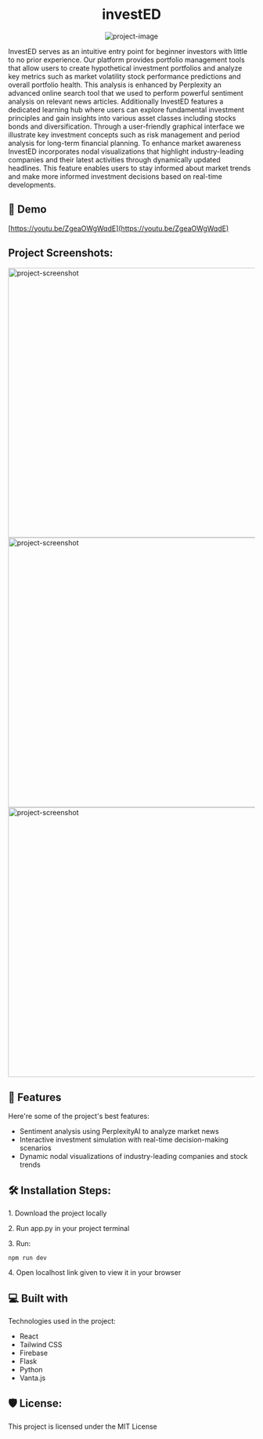 <h1 align="center" id="title">investED</h1>

<p align="center"><img src="https://socialify.git.ci/AaravSureban/investED/image?custom_description=Our+submission+to+HackIllinois+2025&amp;description=1&amp;font=Jost&amp;language=1&amp;name=1&amp;pattern=Circuit+Board&amp;theme=Auto" alt="project-image"></p>

<p id="description">InvestED serves as an intuitive entry point for beginner investors with little to no prior experience. Our platform provides portfolio management tools that allow users to create hypothetical investment portfolios and analyze key metrics such as market volatility stock performance predictions and overall portfolio health. This analysis is enhanced by Perplexity an advanced online search tool that we used to perform powerful sentiment analysis on relevant news articles. Additionally InvestED features a dedicated learning hub where users can explore fundamental investment principles and gain insights into various asset classes including stocks bonds and diversification. Through a user-friendly graphical interface we illustrate key investment concepts such as risk management and period analysis for long-term financial planning. To enhance market awareness InvestED incorporates nodal visualizations that highlight industry-leading companies and their latest activities through dynamically updated headlines. This feature enables users to stay informed about market trends and make more informed investment decisions based on real-time developments.</p>

<h2>🚀 Demo</h2>

[https://youtu.be/ZgeaOWgWqdE](https://youtu.be/ZgeaOWgWqdE)

<h2>Project Screenshots:</h2>

<img src="https://media-hosting.imagekit.io//57e0eb4479ef4f2d/home.png?Expires=1835904069&amp;Key-Pair-Id=K2ZIVPTIP2VGHC&amp;Signature=XvlbxKy-75KDXdOPm2EvkqhV7CUmJMKLenLFgVEWHGhk0wDlt0n6Qgh57Ug5qygZXkyFOEckPXno2MlUUe2G0-epVM~p~tC-27ZYy4IJyf9oFpnMrmYGBFhydWtt8uccL9iaSuDT6ZPy-5DpF45jmaY5vXwL5n9EGBVkQrz9lbM2YM-fsA1bwygXu7qFDQ6z9onVu3hXsd2p7t5iPp5a9O4aEDdYHCYKt70MI2MSl0Ef0B8-tByp8A4ShM7hvze~umUBZiz4yP~9KiJvgtniNBJn-wCKH-ebfNRAF9HdFv-wvWDIwLOJFfyw9wWfFtPBgWY3jkc-JyCGDaTCf1Mv7g__" alt="project-screenshot" width="1200" height="550/">

<img src="https://media-hosting.imagekit.io//7306ba3beea64a26/portfolio.jpg?Expires=1835904148&amp;Key-Pair-Id=K2ZIVPTIP2VGHC&amp;Signature=PytXkbodIeyMiod7ozQMz4Sy8ueNKIYEKhx4Weluyj3h4~DgJbsHT5YMxDF1klAhLak2I4fytIptWnfFNCNQsTnyx~-sR96Ky4EIb2P4Av1aHusgdGMwMCwNuEBuzP1m1AGgj4GBXz5-GfAfD6q~1sgImctujHCM5ZRRm1x-Uowu~odQv82qfSjn3LT-AtU73WjiZnKOWO33Iog-LCyAa~DCSv0GJMCty1vx4pp1-eCdTFCbtpkl6IFVkmX~tUkDmhZWlLHvME6k~UD~MAiRHgENPBwZJqQlI5inhFEoZPKbcJUwtAs0SHgakmwXW7fTN01xg6ARBsYUKaKlF4DHuA__" alt="project-screenshot" width="1200" height="550/">

<img src="https://media-hosting.imagekit.io//c8eab52c84c34d3a/learn.png?Expires=1835904202&amp;Key-Pair-Id=K2ZIVPTIP2VGHC&amp;Signature=RtZmyOLAc4Se~DCKvNJLZnbLt9KUPX9QkcFbtnT~RAF9M-yN0xR-gbysT~v5CCVqHlXpGlf3mNN4MLwVw1wUwYkVzCQCQ8Vlfp~aknuugx7awhqUX2zkw1ByQEfqKVDcLnPOlBzQZ2w-vHTC1g5Bte-QTLM8iyQYFwJq9V0ZB83POI3eoghzrfzPCLh66puHxFlofSzWun2zh7UXwmxQoUuws~sq15-UPbmZRpcZnOZRcgQ6bZngHomtrjK0OS6E7~2TlDVls1Opf8PufJsBV~gH5ATg4M~Pqz4SSe8GBc~ImLUXjRfhB72hJC87PdsVo~FjlhvViRoIOT8I8Qgsaw__" alt="project-screenshot" width="1200" height="550/">

  
  
<h2>🧐 Features</h2>

Here're some of the project's best features:

*   Sentiment analysis using PerplexityAI to analyze market news
*   Interactive investment simulation with real-time decision-making scenarios
*   Dynamic nodal visualizations of industry-leading companies and stock trends

<h2>🛠️ Installation Steps:</h2>

<p>1. Download the project locally</p>

<p>2. Run app.py in your project terminal</p>

<p>3. Run:</p>

```
npm run dev
```

<p>4. Open localhost link given to view it in your browser</p>

  
  
<h2>💻 Built with</h2>

Technologies used in the project:

*   React
*   Tailwind CSS
*   Firebase
*   Flask
*   Python
*   Vanta.js

<h2>🛡️ License:</h2>

This project is licensed under the MIT License

